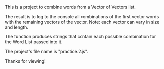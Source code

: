 This is a project to combine words from a Vector of Vectors list.

The result is to log to the console all combinations of the first vector words with the remaining vectors of the vector.
   Note: each vector can vary in size and length.
   
The function produces strings that contain each possible combination for the Word List passed into it.

The project's file name is "practice.2.js".

Thanks for viewing!